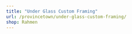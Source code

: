 ```yaml
---
title: "Under Glass Custom Framing"
url: /provincetown/under-glass-custom-framing/
shop: Rahmen
---
```

